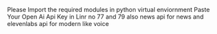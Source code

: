 Please Import the required modules in python virtual enviornment 
Paste Your Open Ai Api Key in Linr no 77 and 79 also news api for news and elevenlabs api for modern like voice

